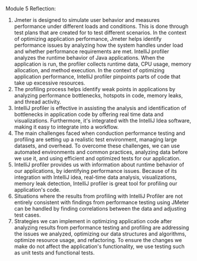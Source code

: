 Module 5
Reflection:
1. Jmeter is designed to simulate user behavior and measures performance under different loads and conditions. This is done through test plans that are created for to test different scenarios. In the context of optimizing application performance, Jmeter helps identify performance issues by analyzing how the system handles under load and whether performance requirements are met. IntelliJ profiler analyzes the runtime behavior of Java applications. When the application is run, the profiler collects runtime data, CPU usage, memory allocation, and method execution. In the context of optimizing application performance, IntelliJ profiler pinpoints parts of code that take up excessive resources.
2. The profiling process helps identify weak points in applications by analyzing performance bottlenecks, hotspots in code, memory leaks, and thread activity.
3. IntelliJ profiler is effective in assisting the analysis and identification of bottlenecks in application code by offering real time data and visualizations. Furthermore, it's integrated with the IntelliJ Idea software, making it easy to integrate into a workflow.
4. The main challenges faced when conduction performance testing and profiling are setting up a realistic test environment, managing large datasets, and overhead. To overcome these challenges, we can use automated environments and common practices, analyzing data before we use it, and using efficient and optimized tests for our application.
5. IntelliJ profiler provides us with information about runtime behavior of our applications, by identifying performance issues. Because of its integration with IntelliJ idea, real-time data analysis, visualizations, memory leak detection, IntelliJ profiler is great tool for profiling our application's code.
6. Situations where the results from profiling with IntelliJ Profiler are not entirely consistent with findings from performance testing using JMeter can be handled by finding correlations between the data and adjusting test cases.
7. Strategies we can implement in optimizing application code after analyzing results from performance testing and profiling are addressing the issues we analyzed, optimizing our data structures and algorithms, optimize resource usage, and refactoring. To ensure the changes we make do not affect the application's functionality, we use testing such as unit tests and functional tests. 